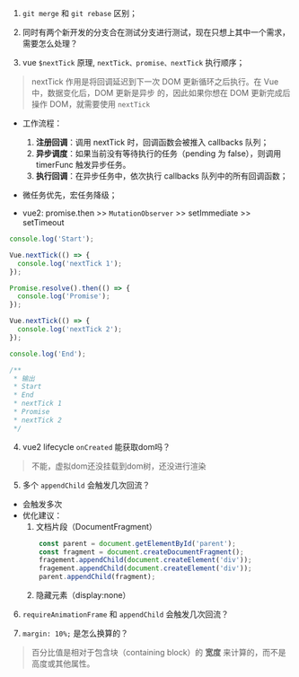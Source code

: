 1. `git merge` 和 `git rebase` 区别；

2. 同时有两个新开发的分支合在测试分支进行测试，现在只想上其中一个需求，需要怎么处理？

3. vue `$nextTick` 原理, `nextTick、promise、nextTick` 执行顺序；
> nextTick 作用是将回调延迟到下一次 DOM 更新循环之后执行。在 Vue 中，数据变化后，DOM 更新是异步
的，因此如果你想在 DOM 更新完成后操作 DOM，就需要使用 `nextTick`

- 工作流程：
    1. **注册回调**：调用 nextTick 时，回调函数会被推入 callbacks 队列；
    2. **异步调度**：如果当前没有等待执行的任务（pending 为 false），则调用 timerFunc 触发异步任务。
    3. **执行回调**：在异步任务中，依次执行 callbacks 队列中的所有回调函数；

- 微任务优先，宏任务降级；
- vue2: promise.then >> `MutationObserver` >> setImmediate >> setTimeout

```js
console.log('Start');

Vue.nextTick(() => {
  console.log('nextTick 1');
});

Promise.resolve().then(() => {
  console.log('Promise');
});

Vue.nextTick(() => {
  console.log('nextTick 2');
});

console.log('End');

/**
 * 输出
 * Start
 * End
 * nextTick 1
 * Promise
 * nextTick 2
 */
```

4. vue2 lifecycle `onCreated` 能获取dom吗？
> 不能，虚拟dom还没挂载到dom树，还没进行渲染

5. 多个 `appendChild` 会触发几次回流？
- 会触发多次
- 优化建议：
    1. 文档片段（DocumentFragment）
    ```js
        const parent = document.getElementById('parent');
        const fragment = document.createDocumentFragment();
        fragement.appendChild(document.createElement('div'));
        fragement.appendChild(document.createElement('div'));
        parent.appendChild(fragment);
    ```
    2. 隐藏元素（display:none）
    

6. `requireAnimationFrame` 和 `appendChild` 会触发几次回流？

7. `margin: 10%;` 是怎么换算的？
> 百分比值是相对于包含块（containing block）的 **宽度** 来计算的，而不是高度或其他属性。